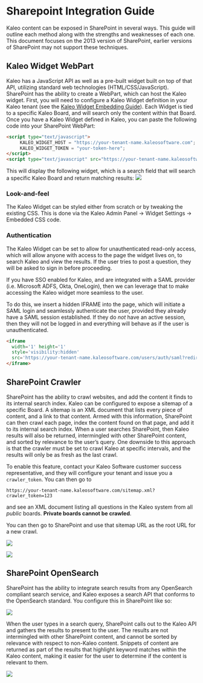 # Sharepoint Integration Guide

Kaleo content can be exposed in SharePoint in several ways. This guide will outline each method along with the strengths and weaknesses of each one.  This document focuses on the 2013 version of SharePoint, earlier versions of SharePoint may not support these techniques.

## Kaleo Widget WebPart

Kaleo has a JavaScript API as well as a pre-built widget built on top of that API, utilizing standard web technologies (HTML/CSS/JavaScript).
SharePoint has the ability to create a WebPart, which can host the Kaleo widget. First, you will need to configure a Kaleo Widget definition in your Kaleo tenant (see the [Kaleo Widget Embedding Guide](#widget-guide)). Each Widget is tied to a specific Kaleo Board, and will search only the content within that Board. Once you have a Kaleo Widget defined in Kaleo, you can paste the following code into your SharePoint WebPart:

```html
<script type="text/javascript">
     KALEO_WIDGET_HOST = "https://your-tenant-name.kaleosoftware.com";
     KALEO_WIDGET_TOKEN = "your-token-here";
</script>
<script type="text/javascript" src="https://your-tenant-name.kaleosoftware.com/assets/widgets/injector-v2.js"></script>
```

This will display the following widget, which is a search field that will search a specific Kaleo Board and return matching results:
![](http://kaleo-web.s3.amazonaws.com/documentation_images/typeahead-widget.jpg)

### Look-and-feel

The Kaleo Widget can be styled either from scratch or by tweaking the existing CSS. This is done via the Kaleo Admin Panel -> Widget Settings -> Embedded CSS code.

### Authentication

The Kaleo Widget can be set to allow for unauthenticated read-only access, which will allow anyone with access to the page the widget lives on, to search Kaleo and view the results. If the user tries to post a question, they will be asked to sign in before proceeding.

If you have SSO enabled for Kaleo, and are integrated with a SAML provider (i.e. Microsoft ADFS, Okta, OneLogin), then we can leverage that to make accessing the Kaleo widget more seamless to the user.

To do this, we insert a hidden IFRAME into the page, which will initiate a SAML login and seamlessly authenticate the user, provided they already have a SAML session established. If they do *not* have an active session, then they will not be logged in and everything will behave as if the user is unauthenticated.

```html
<iframe
  width='1' height='1'
  style='visibility:hidden'
  src='https://your-tenant-name.kaleosoftware.com/users/auth/saml?redirect_to=/widgets/saml_status'>
</iframe>
```


## SharePoint Crawler
SharePoint has the ability to crawl websites, and add the content it finds to its internal search index.  Kaleo can be configured to expose a sitemap of a specific Board. A sitemap is an XML document that lists every piece of content, and a link to that content. Armed with this information, SharePoint can then crawl each page, index the content found on that page, and add it to its internal search index. When a user searches SharePoint, then Kaleo results will also be returned, intermingled with other SharePoint content, and sorted by relevance to the user’s query.
One downside to this approach is that the crawler must be set to crawl Kaleo at specific intervals, and the results will only be as fresh as the last crawl.

To enable this feature, contact your Kaleo Software customer success representative, and they will configure your tenant and issue you a `crawler_token`.  You can then go to

`https://your-tenant-name.kaleosoftware.com/sitemap.xml?crawler_token=123`

and see an XML document listing all questions in the Kaleo system from all *public* boards. **Private boards cannot be crawled**.

You can then go to SharePoint and use that sitemap URL as the root URL for a new crawl.

![](http://kaleo-web.s3.amazonaws.com/documentation_images/sharepoint-central-admin.png)

![](http://kaleo-web.s3.amazonaws.com/documentation_images/sharepoint-crawler-edit-content-source.jpg)

## SharePoint OpenSearch

SharePoint has the ability to integrate search results from any OpenSearch compliant search service, and Kaleo exposes a search API that conforms to the OpenSearch standard. You configure this in SharePoint like so:

![](http://kaleo-web.s3.amazonaws.com/documentation_images/sharepoint-opensearch-setup.png)

When the user types in a search query, SharePoint calls out to the Kaleo API and gathers the results to present to the user. The results are not intermingled with other SharePoint content, and cannot be sorted by relevance with respect to non-Kaleo content. Snippets of content are returned as part of the results that highlight keyword matches within the Kaleo content, making it easier for the user to determine if the content is relevant to them.

![](http://kaleo-web.s3.amazonaws.com/documentation_images/sharepoint-opensearch-results.png)
